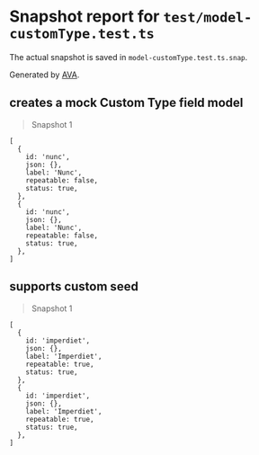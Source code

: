 # Snapshot report for `test/model-customType.test.ts`

The actual snapshot is saved in `model-customType.test.ts.snap`.

Generated by [AVA](https://avajs.dev).

## creates a mock Custom Type field model

> Snapshot 1

    [
      {
        id: 'nunc',
        json: {},
        label: 'Nunc',
        repeatable: false,
        status: true,
      },
      {
        id: 'nunc',
        json: {},
        label: 'Nunc',
        repeatable: false,
        status: true,
      },
    ]

## supports custom seed

> Snapshot 1

    [
      {
        id: 'imperdiet',
        json: {},
        label: 'Imperdiet',
        repeatable: true,
        status: true,
      },
      {
        id: 'imperdiet',
        json: {},
        label: 'Imperdiet',
        repeatable: true,
        status: true,
      },
    ]

